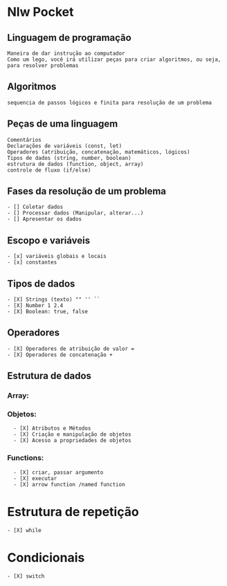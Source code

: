 # Nlw Pocket

## Linguagem de programação

    Maneira de dar instrução ao computador
    Como um lego, você irá utilizar peças para criar algoritmos, ou seja, para resolver problemas

## Algoritmos

    sequencia de passos lógicos e finita para resolução de um problema

## Peças de uma linguagem

    Comentários
    Declarações de variáveis (const, let)
    Operadores (atribuição, concatenação, matemáticos, lógicos)
    Tipos de dados (string, number, boolean)
    estrutura de dados (function, object, array)
    controle de fluxo (if/else)

## Fases da resolução de um problema

    - [] Coletar dados
    - [] Processar dados (Manipular, alterar...)
    - [] Apresentar os dados

## Escopo e variáveis

    - [x] variáveis globais e locais
    - [x] constantes

## Tipos de dados

    - [X] Strings (texto) "" '' ``
    - [X] Number 1 2.4
    - [X] Boolean: true, false

## Operadores

    - [X] Operadores de atribuição de valor =
    - [X] Operadores de concatenação +

## Estrutura de dados

### Array:

### Objetos:

      - [X] Atributos e Métodos
      - [X] Criação e manipulação de objetos
      - [X] Acesso a propriedades de objetos

### Functions:

      - [X] criar, passar argumento
      - [X] executar
      - [X] arrow function /named function

# Estrutura de repetição

    - [X] while

# Condicionais

    - [X] switch

